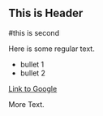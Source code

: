 ## This is Header


#this is second

 
Here is some regular text.

* bullet 1
* bullet 2

[Link to Google](https://www.google.com)

More Text.